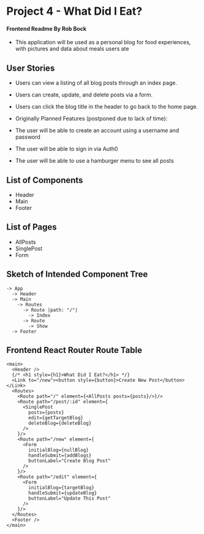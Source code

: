 # Project 4 - What Did I Eat?
#### Frontend Readme By Rob Bock

- This application will be used as a personal blog for food experiences, with pictures and data about meals users ate

## User Stories

- Users can view a listing of all blog posts through an index page.
- Users can create, update, and delete posts via a form.
- Users can click the blog title in the header to go back to the home page.

- Originally Planned Features (postponed due to lack of time):
 - The user will be able to create an account using a username and password
 - The user will be able to sign in via Auth0
 - The user will be able to use a hamburger menu to see all posts

## List of Components

- Header
- Main
- Footer

## List of Pages

- AllPosts
- SinglePost
- Form

## Sketch of Intended Component Tree
```
-> App
  -> Header
  -> Main 
    -> Routes
      -> Route |path: "/"|
        -> Index 
      -> Route 
        -> Show
  -> Footer
```
## Frontend React Router Route Table

    <main>
      <Header />
      {/* <h1 style={h1}>What Did I Eat?</h1> */}
      <Link to="/new"><button style={button}>Create New Post</button></Link>
      <Routes>
        <Route path="/" element={<AllPosts posts={posts}/>}/>
        <Route path="/post/:id" element={
          <SinglePost 
            posts={posts} 
            edit={getTargetBlog}
            deleteBlog={deleteBlog}
          />
        }/>
        <Route path="/new" element={
          <Form
            initialBlog={nullBlog}
            handleSubmit={addBlogs}
            buttonLabel="Create Blog Post"
          />
        }/>
        <Route path="/edit" element={
          <Form
            initialBlog={targetBlog}
            handleSubmit={updateBlog}
            buttonLabel="Update This Post"
          /> 
        }/>
      </Routes>
      <Footer />
    </main>
